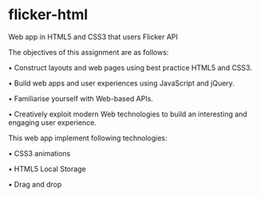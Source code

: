 flicker-html
============

Web app in HTML5 and CSS3 that users Flicker API

The objectives of this assignment are as follows:

• Construct layouts and web pages using best practice HTML5 and CSS3.

• Build web apps and user experiences using JavaScript and jQuery.

• Familiarise yourself with Web-based APIs.

• Creatively exploit modern Web technologies to build an interesting and engaging user experience.

This web app implement following technologies:

• CSS3 animations

• HTML5 Local Storage

• Drag and drop
